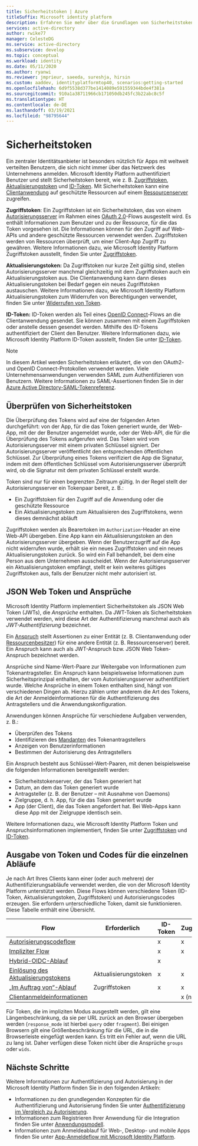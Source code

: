 ```yaml
---
title: Sicherheitstoken | Azure
titleSuffix: Microsoft identity platform
description: Erfahren Sie mehr über die Grundlagen von Sicherheitstoken in Microsoft Identity Platform.
services: active-directory
author: rwike77
manager: CelesteDG
ms.service: active-directory
ms.subservice: develop
ms.topic: conceptual
ms.workload: identity
ms.date: 05/11/2020
ms.author: ryanwi
ms.reviewer: jmprieur, saeeda, sureshja, hirsin
ms.custom: aaddev, identityplatformtop40, scenarios:getting-started
ms.openlocfilehash: 6d9f5538d377be1414089e591559344bde4f381a
ms.sourcegitcommit: 910a1a38711966cb171050db245fc3b22abc8c5f
ms.translationtype: HT
ms.contentlocale: de-DE
ms.lasthandoff: 03/19/2021
ms.locfileid: "98795644"
---
```

# <a name="security-tokens"></a>Sicherheitstoken

Ein zentraler Identitätsanbieter ist besonders nützlich für Apps mit weltweit verteilten Benutzern, die sich nicht immer über das Netzwerk des Unternehmens anmelden. Microsoft Identity Platform authentifiziert Benutzer und stellt Sicherheitstoken bereit, wie z. B. [Zugriffstoken](developer-glossary.md#access-token), [Aktualisierungstoken](developer-glossary.md#refresh-token) und [ID-Token](developer-glossary.md#id-token). Mit Sicherheitstoken kann eine [Clientanwendung](developer-glossary.md#client-application) auf geschützte Ressourcen auf einem [Ressourcenserver](developer-glossary.md#resource-server) zugreifen.

**Zugriffstoken**: Ein Zugriffstoken ist ein Sicherheitstoken, das von einem [Autorisierungsserver](developer-glossary.md#authorization-server) im Rahmen eines [OAuth 2.0](active-directory-v2-protocols.md)-Flows ausgestellt wird. Es enthält Informationen zum Benutzer und zu der Ressource, für die das Token vorgesehen ist. Die Informationen können für den Zugriff auf Web-APIs und andere geschützte Ressourcen verwendet werden. Zugriffstoken werden von Ressourcen überprüft, um einer Client-App Zugriff zu gewähren. Weitere Informationen dazu, wie Microsoft Identity Platform Zugriffstoken ausstellt, finden Sie unter [Zugriffstoken](access-tokens.md).

**Aktualisierungstoken:** Da Zugriffstoken nur kurze Zeit gültig sind, stellen Autorisierungsserver manchmal gleichzeitig mit dem Zugriffstoken auch ein Aktualisierungstoken aus. Die Clientanwendung kann dann dieses Aktualisierungstoken bei Bedarf gegen ein neues Zugriffstoken austauschen. Weitere Informationen dazu, wie Microsoft Identity Platform Aktualisierungstoken zum Widerrufen von Berechtigungen verwendet, finden Sie unter [Widerrufen von Token](access-tokens.md#token-revocation).

**ID-Token:** ID-Token werden als Teil eines [OpenID Connect](v2-protocols-oidc.md)-Flows an die Clientanwendung gesendet. Sie können zusammen mit einem Zugriffstoken oder anstelle dessen gesendet werden. Mithilfe des ID-Tokens authentifiziert der Client den Benutzer. Weitere Informationen dazu, wie Microsoft Identity Platform ID-Token ausstellt, finden Sie unter [ID-Token](id-tokens.md).

> [!NOTE]
> In diesem Artikel werden Sicherheitstoken erläutert, die von den OAuth2- und OpenID Connect-Protokollen verwendet werden. Viele Unternehmensanwendungen verwenden SAML zum Authentifizieren von Benutzern. Weitere Informationen zu SAML-Assertionen finden Sie in der [Azure Active Directory-SAML-Tokenreferenz](reference-saml-tokens.md).

## <a name="validate-security-tokens"></a>Überprüfen von Sicherheitstoken

Die Überprüfung des Tokens wird auf eine der folgenden Arten durchgeführt: von der App, für die das Token generiert wurde, der Web-App, mit der der Benutzer angemeldet wurde, oder der Web-API, die für die Überprüfung des Tokens aufgerufen wird. Das Token wird vom Autorisierungsserver mit einem privaten Schlüssel signiert. Der Autorisierungsserver veröffentlicht den entsprechenden öffentlichen Schlüssel. Zur Überprüfung eines Tokens verifiziert die App die Signatur, indem mit dem öffentlichen Schlüssel vom Autorisierungsserver überprüft wird, ob die Signatur mit dem privaten Schlüssel erstellt wurde.

Token sind nur für einen begrenzten Zeitraum gültig. In der Regel stellt der Autorisierungsserver ein Tokenpaar bereit, z. B.:

* Ein Zugriffstoken für den Zugriff auf die Anwendung oder die geschützte Ressource
* Ein Aktualisierungstoken zum Aktualisieren des Zugriffstokens, wenn dieses demnächst abläuft

Zugriffstoken werden als Bearertoken im `Authorization`-Header an eine Web-API übergeben. Eine App kann ein Aktualisierungstoken an den Autorisierungsserver übergeben. Wenn der Benutzerzugriff auf die App nicht widerrufen wurde, erhält sie ein neues Zugriffstoken und ein neues Aktualisierungstoken zurück. So wird ein Fall behandelt, bei dem eine Person aus dem Unternehmen ausscheidet. Wenn der Autorisierungsserver ein Aktualisierungstoken empfängt, stellt er kein weiteres gültiges Zugriffstoken aus, falls der Benutzer nicht mehr autorisiert ist.

## <a name="json-web-tokens-and-claims"></a>JSON Web Token und Ansprüche

Microsoft Identity Platform implementiert Sicherheitstoken als JSON Web Token (JWTs), die *Ansprüche* enthalten. Da JWT-Token als Sicherheitstoken verwendet werden, wird diese Art der Authentifizierung manchmal auch als *JWT-Authentifizierung* bezeichnet.

Ein [Anspruch](developer-glossary.md#claim) stellt Assertionen zu einer Entität (z. B. Clientanwendung oder [Ressourcenbesitzer](developer-glossary.md#resource-owner)) für eine andere Entität (z. B. Ressourcenserver) bereit. Ein Anspruch kann auch als JWT-Anspruch bzw. JSON Web Token-Anspruch bezeichnet werden.

Ansprüche sind Name-Wert-Paare zur Weitergabe von Informationen zum Tokenantragsteller. Ein Anspruch kann beispielsweise Informationen zum Sicherheitsprinzipal enthalten, der vom Autorisierungsserver authentifiziert wurde. Welche Ansprüche in einem Token enthalten sind, hängt von verschiedenen Dingen ab. Hierzu zählen unter anderem die Art des Tokens, die Art der Anmeldeinformationen für die Authentifizierung des Antragstellers und die Anwendungskonfiguration.

Anwendungen können Ansprüche für verschiedene Aufgaben verwenden, z. B.:

* Überprüfen des Tokens
* Identifizieren des [Mandanten](developer-glossary.md#tenant) des Tokenantragstellers
* Anzeigen von Benutzerinformationen
* Bestimmen der Autorisierung des Antragstellers

Ein Anspruch besteht aus Schlüssel-Wert-Paaren, mit denen beispielsweise die folgenden Informationen bereitgestellt werden:

* Sicherheitstokenserver, der das Token generiert hat
* Datum, an dem das Token generiert wurde
* Antragsteller (z. B. der Benutzer – mit Ausnahme von Daemons)
* Zielgruppe, d. h. App, für die das Token generiert wurde
* App (der Client), die das Token angefordert hat. Bei Web-Apps kann diese App mit der Zielgruppe identisch sein.

Weitere Informationen dazu, wie Microsoft Identity Platform Token und Anspruchsinformationen implementiert, finden Sie unter [Zugriffstoken](access-tokens.md) und [ID-Token](id-tokens.md).

## <a name="how-each-flow-emits-tokens-and-codes"></a>Ausgabe von Token und Codes für die einzelnen Abläufe

Je nach Art Ihres Clients kann einer (oder auch mehrere) der Authentifizierungsabläufe verwendet werden, die von der Microsoft Identity Platform unterstützt werden. Diese Flows können verschiedene Token (ID-Token, Aktualisierungstoken, Zugriffstoken) und Autorisierungscodes erzeugen. Sie erfordern unterschiedliche Token, damit sie funktionieren. Diese Tabelle enthält eine Übersicht.

|Flow | Erforderlich | ID-Token | Zugriffstoken | Aktualisierungstoken | Authorization code (Autorisierungscode) |
|-----|----------|----------|--------------|---------------|--------------------|
|[Autorisierungscodeflow](v2-oauth2-auth-code-flow.md) | | x | x | x | x|
|[Impliziter Flow](v2-oauth2-implicit-grant-flow.md) | | x        | x    |      |                    |
|[Hybrid-OIDC-Ablauf](v2-protocols-oidc.md#protocol-diagram-access-token-acquisition)| | x  | |          |            x   |
|[Einlösung des Aktualisierungstokens](v2-oauth2-auth-code-flow.md#refresh-the-access-token) | Aktualisierungstoken | x | x | x| |
|[„Im Auftrag von“-Ablauf](v2-oauth2-on-behalf-of-flow.md) | Zugriffstoken| x| x| x| |
|[Clientanmeldeinformationen](v2-oauth2-client-creds-grant-flow.md) | | | x (nur App)| | |

Für Token, die im impliziten Modus ausgestellt werden, gilt eine Längenbeschränkung, da sie per URL zurück an den Browser übergeben werden (`response_mode` ist hierbei `query` oder `fragment`). Bei einigen Browsern gilt eine Größenbeschränkung für die URL, die in die Browserleiste eingefügt werden kann. Es tritt ein Fehler auf, wenn die URL zu lang ist. Daher verfügen diese Token nicht über die Ansprüche `groups` oder `wids`.

## <a name="next-steps"></a>Nächste Schritte

Weitere Informationen zur Authentifizierung und Autorisierung in der Microsoft Identity Platform finden Sie in den folgenden Artikeln:

* Informationen zu den grundlegenden Konzepten für die Authentifizierung und Autorisierung finden Sie unter [Authentifizierung im Vergleich zu Autorisierung](authentication-vs-authorization.md).
* Informationen zum Registrieren Ihrer Anwendung für die Integration finden Sie unter [Anwendungsmodell](application-model.md).
* Informationen zum Anmeldeablauf für Web-, Desktop- und mobile Apps finden Sie unter [App-Anmeldeflow mit Microsoft Identity Platform](app-sign-in-flow.md).
